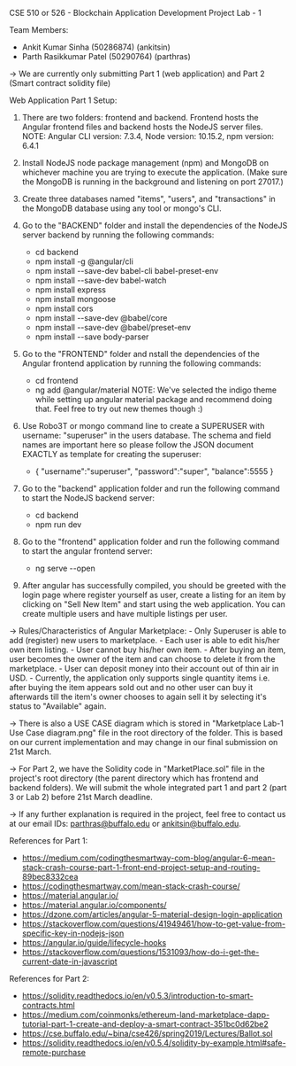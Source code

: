 CSE 510 or 526 - Blockchain Application Development Project Lab - 1

Team Members:
- Ankit Kumar Sinha (50286874) (ankitsin)
- Parth Rasikkumar Patel (50290764) (parthras)

-> We are currently only submitting Part 1 (web application) and Part 2 (Smart contract solidity file)

Web Application Part 1 Setup:
1. There are two folders: frontend and backend. Frontend hosts the Angular frontend files and backend hosts the NodeJS server files.
	NOTE: Angular CLI version: 7.3.4, Node version: 10.15.2, npm version: 6.4.1

2. Install NodeJS node package management (npm) and MongoDB on whichever machine you are trying to execute the application.
 (Make sure the MongoDB is running in the background and listening on port 27017.)

3. Create three databases named "items", "users", and "transactions" in the MongoDB database using any tool or mongo's CLI.

3. Go to the "BACKEND" folder and install the dependencies of the NodeJS server backend by running the following commands:
	- cd backend
	- npm install -g @angular/cli
	- npm install --save-dev babel-cli babel-preset-env
	- npm install --save-dev babel-watch
	- npm install express
	- npm install mongoose
	- npm install cors
	- npm install --save-dev @babel/core
	- npm install --save-dev @babel/preset-env
	- npm install --save body-parser

4. Go to the "FRONTEND" folder and nstall the dependencies of the Angular frontend application by running the following commands:
	- cd frontend
	- ng add @angular/material
	NOTE: We've selected the indigo theme while setting up angular material package and recommend doing that. Feel free to try out new themes though :)

5. Use Robo3T or mongo command line to create a SUPERUSER with username: "superuser" in the users database. The schema and field names are important here so please follow the JSON document EXACTLY as template for creating the superuser:
	- {
		"username":"superuser",
		"password":"super",
		"balance":5555
	  }

6. Go to the "backend" application folder and run the following command to start the NodeJS backend server:
	- cd backend
	- npm run dev

7. Go to the "frontend" application folder and run the following command to start the angular frontend server:
	- ng serve --open

8. After angular has successfully compiled, you should be greeted with the login page where register yourself as user, create a listing for an item by clicking on "Sell New Item" and start using the web application. You can create multiple users and have multiple listings per user.

-> Rules/Characteristics of Angular Marketplace:
	- Only Superuser is able to add (register) new users to marketplace.
	- Each user is able to edit his/her own item listing.
	- User cannot buy his/her own item.
	- After buying an item, user becomes the owner of the item and can choose to delete it from the marketplace.
	- User can deposit money into their account out of thin air in USD.
	- Currently, the application only supports single quantity items i.e. after buying the item appears sold out and no other user can buy it afterwards till the item's owner chooses to again sell it by selecting it's status to "Available" again.

-> There is also a USE CASE diagram which is stored in "Marketplace Lab-1 Use Case diagram.png" file in the root directory of the folder. This is based on our current implementation and may change in our final submission on 21st March.

-> For Part 2, we have the Solidity code in "MarketPlace.sol" file in the project's root directory (the parent directory which has frontend and backend folders). We will submit the whole integrated part 1 and part 2 (part 3 or Lab 2) before 21st March deadline.

-> If any further explanation is required in the project, feel free to contact us at our email IDs: parthras@buffalo.edu or ankitsin@buffalo.edu.


References for Part 1:
- https://medium.com/codingthesmartway-com-blog/angular-6-mean-stack-crash-course-part-1-front-end-project-setup-and-routing-89bec8332cea
- https://codingthesmartway.com/mean-stack-crash-course/
- https://material.angular.io/
- https://material.angular.io/components/
- https://dzone.com/articles/angular-5-material-design-login-application
- https://stackoverflow.com/questions/41949461/how-to-get-value-from-specific-key-in-nodejs-json
- https://angular.io/guide/lifecycle-hooks
- https://stackoverflow.com/questions/1531093/how-do-i-get-the-current-date-in-javascript

References for Part 2: 
- https://solidity.readthedocs.io/en/v0.5.3/introduction-to-smart-contracts.html
- https://medium.com/coinmonks/ethereum-land-marketplace-dapp-tutorial-part-1-create-and-deploy-a-smart-contract-351bc0d62be2
- https://cse.buffalo.edu/~bina/cse426/spring2019/Lectures/Ballot.sol
- https://solidity.readthedocs.io/en/v0.5.4/solidity-by-example.html#safe-remote-purchase